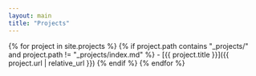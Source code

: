 ```yaml
---
layout: main
title: "Projects"
---
```


{% for project in site.projects %}
  {% if project.path contains "_projects/" and project.path != "_projects/index.md" %}
    - [{{ project.title }}]({{ project.url | relative_url }})
  {% endif %}
{% endfor %}
